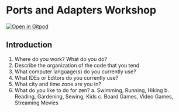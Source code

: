 # Ports and Adapters Workshop
[![Open in Gitpod](https://gitpod.io/button/open-in-gitpod.svg)](https://gitpod.io/github.com/dhinojosa/nfjs-ports-adapters)

## Introduction

1. Where do you work? What do you do? 
2. Describe the organization of the code that you tend
3. What computer language(s) do you currently use?
4. What IDEs or Editors do you currently use?
5. What city and time zone are you in?
6. What do you like to do for zen?
   a. Swimming, Running, Hiking
   b. Reading, Gardening, Sewing, Kids
   c. Board Games, Video Games, Streaming Movies
